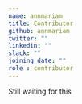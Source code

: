```yaml
---
name: annmariam
title: Contributor
github: annmariam
twitter: ""
linkedin: ""
slack: ""
joining_date: ""
role : contributor
---
```


Still waiting for this

